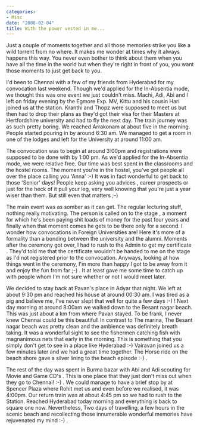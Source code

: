 ```yaml
---
categories:
- Misc
date: "2008-02-04"
title: With the power vested in me...
---
```


Just a couple of moments together and all those memories strike you like a wild torrent from no where. It makes me wonder at times why it always happens this way. You never even bother to think about them when you have all the time in the world but when they're right in front of you, you want those moments to just get back to you.

I'd been to Chennai with a few of my friends from Hyderabad for my convocation last weekend. Though we'd applied for the In-Absentia mode, we thought this was one event we just couldn't miss. Machi, Adi, Abi and I left on friday evening by the Egmore Exp. MV, Kittu and his cousin Hari joined us at the station. Kranthi and Thopz were supposed to meet us but then had to drop their plans as they'd got their visa for their Masters at Hertfordshire university and had to fly the next day. The train journey was as such pretty boring. We reached Arrakonam at about five in the morning. People started pouring in by around 6:30 am. We managed to get a room in one of the lodges and left for the University at around 11:00 am.

The convocation was to begin at around 3:00pm and registrations were supposed to be done with by 1:00 pm. As we'd applied for the In-Absentia mode, we were relative free. Our time was best spent in the classrooms and the hostel rooms. The moment you're in the hostel, you've got people all over the place calling you 'Anna' :-) It was in fact wonderful to get back to those 'Senior' days! People keep asking you advices , career prospects or just for the heck of it pull your leg, very well knowing that you're just a year wiser than them. But still even that matters ;-)

The main event was as somber as it can get. The regular lecturing stuff, nothing really motivating. The person is called on to the stage , a moment for which he's been paying shit loads of money for the past four years and finally when that moment comes he gets to be there only for a second. I wonder how convocations in Foreign Universities are! Here it's more of a formality than a bonding between the university and the alumni. Moments after the ceremony got over, I had to rush to the Admin to get my certificate . They'd told me that the certificate wouldn't be handed to me on the stage as I'd not registered prior to the convocation. Anyways, looking at how things went in the ceremony, I'm more than happy I got to be away from it and enjoy the fun from far ;-) . It at least gave me some time to catch up with people whom I'm not sure whether or not I would meet later.

We decided to stay back at Pavan's place in Adyar that night. We left at about 9:30 pm and reached his house at around 00:30 am. I was tired as a pig and believe me, I've never slept that well for quite a few days :-) ! Next day morning at around 8:00am we walked down to the Besant nagar beach. This was just about a km from where Pavan stayed. To be frank, I never knew Chennai could be this beautiful! In contrast to The marina, The Besant nagar beach was pretty clean and the ambience was definitely breath taking. It was a wonderful sight to see the fishermen catching fish with magnanimous nets that early in the morning. This is something that you simply don't get to see in a place like Hyderabad :-) Vairavan joined us a few minutes later and we had a great time together. The Horse ride on the beach shore gave a silver lining to the beach episode :-) .

The rest of the day was spent in Burma bazar with Abi and Adi scouting for Movie and Game CD's . This is one place that they just don't miss out when they go to Chennai! :-) . We could manage to have a brief stop by at Spencer Plaza where Rohit met us and even before we realised, it was 4:00pm. Our return train was at about 4:45 pm so we had to rush to the Station. Reached Hyderabad today morning and everything is back to square one now. Nevertheless, Two days of travelling, a few hours in the scenic beach and recollecting those innumerable wonderful memories have rejuvenated my mind :-) .
